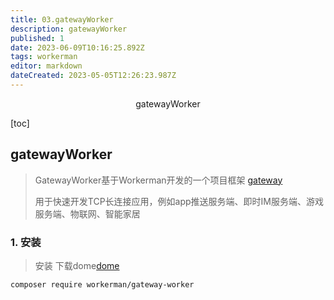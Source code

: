 ```yaml
---
title: 03.gatewayWorker
description: gatewayWorker
published: 1
date: 2023-06-09T10:16:25.892Z
tags: workerman
editor: markdown
dateCreated: 2023-05-05T12:26:23.987Z
---
```


<center>gatewayWorker</center>





[toc]





## gatewayWorker

> GatewayWorker基于Workerman开发的一个项目框架 [gateway](https://www.workerman.net/doc/gateway-worker)
>
> 用于快速开发TCP长连接应用，例如app推送服务端、即时IM服务端、游戏服务端、物联网、智能家居 



### 1. 安装

> 安装 下载dome[dome](https://www.workerman.net/doc/gateway-worker/README.html)

```shell
composer require workerman/gateway-worker
```

```php
```



